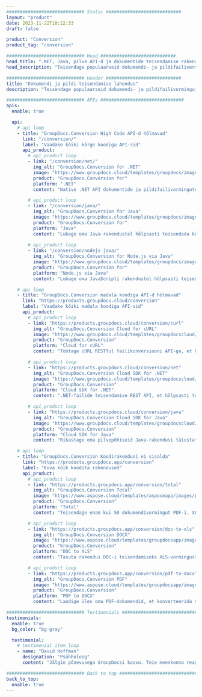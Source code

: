 ```yaml
---
############################# Static ############################
layout: "product"
date: 2023-11-22T10:22:33
draft: false

product: "Conversion"
product_tag: "conversion"

############################# Head ############################
head_title: ".NET, Java, pilve API-d ja dokumentide teisendamise rakendused GroupDocsilt"
head_description: "Teisendage populaarseid dokumendi- ja pildifailivorminguid mis tahes platvormil rakenduste ja api-põhiste lahendustega."

############################# Header ############################
title: "Dokumendi ja pildi teisendamise lahendus"
description: "Teisendage populaarseid dokumendi- ja pildifailivorminguid mis tahes platvormil rakenduste ja api-põhiste lahendustega."

############################# APIs ###############################
apis:
  enable: true

  api:
    # api loop
    - title: "GroupDocs.Conversion High Code API-d hõlmavad"
      link: "/conversion/"
      label: "Vaadake kõiki kõrge koodiga API-sid"
      api_product:
        # api_product loop
        - link: "/conversion/net/"
          img_alt: "GroupDocs.Conversion for .NET"
          image: "https://www.groupdocs.cloud/templates/groupdocs/images/product-logos/groupdocs-conversion-net.png"
          product: "GroupDocs.Conversion for"
          platform: ".NET"
          content: "Native .NET API dokumentide ja pildifailivormingute täpseks teisendamiseks mis tahes tüüpi .NET-rakendustes. Toetab kujutise vesimärkide lisamist teisendamise ajal."

        # api_product loop
        - link: "/conversion/java/"
          img_alt: "GroupDocs.Conversion for Java"
          image: "https://www.groupdocs.cloud/templates/groupdocs/images/product-logos/groupdocs-conversion-java.png"
          product: "GroupDocs.Conversion for"
          platform: "Java"
          content: "Lubage oma Java-rakendustel hõlpsasti teisendada kõigi tööstusstandardite dokumendivormingute vahel, sealhulgas Microsoft Office, PDF, HTML, pildid ja paljud teised."
          
        # api_product loop
        - link: "/conversion/nodejs-java/"
          img_alt: "GroupDocs.Conversion for Node.js via Java"
          image: "https://www.groupdocs.cloud/templates/groupdocs/images/product-logos/groupdocs-conversion-nodejs-java.png"
          product: "GroupDocs.Conversion for"
          platform: "Node.js via Java"
          content: "Lubage oma JavaScripti rakendustel hõlpsasti teisendada kõigi tööstusstandardite dokumendivormingute vahel, sealhulgas Microsoft Office, PDF, HTML, pildid ja paljud teised."

    # api loop
    - title: "GroupDocs.Conversion madala koodiga API-d hõlmavad"
      link: "https://products.groupdocs.cloud/conversion"
      label: "Vaadake kõiki madala koodiga API-sid"
      api_product:
        # api_product loop
        - link: "https://products.groupdocs.cloud/conversion/curl"
          img_alt: "GroupDocs.Conversion Cloud for cURL"
          image: "https://www.groupdocs.cloud/templates/groupdocscloud/images/sdk/272x272/groupdocs_conversion-for-curl.png"
          product: "GroupDocs.Conversion"
          platform: "Cloud for cURL"
          content: "Töötage cURL RESTful failikonversiooni API-ga, et hõlpsasti teisendada oma rakendustes Microsoft Office'i, PDF-i, e-posti, projekti, HTML-i ja muid levinud failivorminguid."

        # api_product loop
        - link: "https://products.groupdocs.cloud/conversion/net"
          img_alt: "GroupDocs.Conversion Cloud SDK for .NET"
          image: "https://www.groupdocs.cloud/templates/groupdocscloud/images/sdk/272x272/groupdocs_conversion-for-net.png"
          product: "GroupDocs.Conversion"
          platform: "Cloud SDK for .NET"
          content: ".NET-failide teisendamise REST API, et hõlpsasti teisendada Microsoft Office'i, PDF-i, e-posti, projekti, HTML-i ja muid levinud failivorminguid mis tahes platvormil, kasutades Cloud SDK-d."

        # api_product loop
        - link: "https://products.groupdocs.cloud/conversion/java"
          img_alt: "GroupDocs.Conversion Cloud SDK for Java"
          image: "https://www.groupdocs.cloud/templates/groupdocscloud/images/sdk/272x272/groupdocs_conversion-for-java.png"
          product: "GroupDocs.Conversion"
          platform: "Cloud SDK for Java"
          content: "Rikastage oma pilvepõhiseid Java-rakendusi täiustatud dokumentide teisendusfunktsioonidega mis tahes platvormil, mis on võimeline kutsuma REST API-sid."

    # api loop
    - title: "GroupDocs.Conversion Koodirakendusi ei sisalda"
      link: "https://products.groupdocs.app/conversion"
      label: "Kuva kõik koodita rakendused"
      api_product:
        # api_product loop
        - link: "https://products.groupdocs.app/conversion/total"
          img_alt: "GroupDocs.Conversion Total"
          image: "https://www.aspose.cloud/templates/asposeapp/images/products/logo/aspose_conversion-app.png"
          product: "GroupDocs.Conversion"
          platform: "Total"
          content: "Teisendage enam kui 50 dokumendivormingut PDF-i, XLSX-i, DOCX-i, XPS-i, HTML-i ja muudeks vorminguteks."

        # api_product loop
        - link: "https://products.groupdocs.app/conversion/doc-to-xls"
          img_alt: "GroupDocs.Conversion DOCX"
          image: "https://www.aspose.cloud/templates/groupdocsapp/images/products/logo/groupdocs_words-app.png"
          product: "GroupDocs.Conversion"
          platform: "DOC to XLS"
          content: "Tasuta rakendus DOC-i teisendamiseks XLS-vormingusse mis tahes veebibrauserist."

        # api_product loop
        - link: "https://products.groupdocs.app/conversion/pdf-to-docx"
          img_alt: "GroupDocs.Conversion PDF"
          image: "https://www.aspose.cloud/templates/groupdocsapp/images/products/logo/groupdocs_pdf-app.png"
          product: "GroupDocs.Conversion"
          platform: "PDF to DOCX"
          content: "Laadige üles oma PDF-dokumendid, et konverteerida sujuvalt Wordi (DOCX) vormingusse."

############################# Testimonials ###############################
testimonials:
  enable: true
  bg_color: "bg-gray"

  testimonial:
    # testimonial item loop
    - name: "David Hoffman"
      designation: "Psühholoog"
      content: "Jälgin põnevusega GroupDocsi kasvu. Teie meeskonna reageerimisvõime on mind palju aidanud. Kui ma kellegagi GroupDocsis räägin, võin garanteerida, et keegi kuulab ja paneb asjad juhtuma."

############################# Back to top ###############################
back_to_top:
  enable: true
---
```

